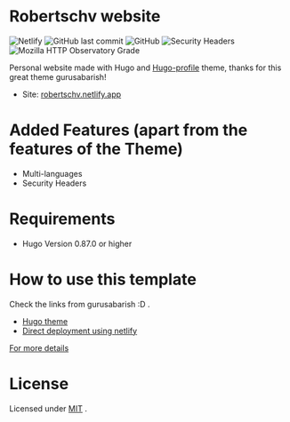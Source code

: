 # Robertschv website


![Netlify](https://img.shields.io/netlify/d74b52a3-8041-4209-9f7f-87db9089cc74) ![GitHub last commit](https://img.shields.io/github/last-commit/Robertschv/robertschv-website)  ![GitHub](https://img.shields.io/github/license/Robertschv/robertschv-website) ![Security Headers](https://img.shields.io/security-headers?url=https%3A%2F%2Frobertschv.netlify.app%2Fen%2F) ![Mozilla HTTP Observatory Grade](https://img.shields.io/mozilla-observatory/grade/robertschv.netlify.app?publish)

Personal website made with Hugo and [Hugo-profile](https://github.com/gurusabarish/hugo-profile) theme, thanks for this great theme gurusabarish!

-   Site: [robertschv.netlify.app](https://robertschv.netlify.app)

# Added Features (apart from the features of the Theme)
- Multi-languages
- Security Headers
# Requirements
-   Hugo Version 0.87.0 or higher

# How to use this template
Check the links from gurusabarish :D .

-   [Hugo theme](https://github.com/gurusabarish/hugo-profile#Hugo-theme)
-   [Direct deployment using netlify](https://github.com/gurusabarish/hugo-profile#Direct-deployment-using-netlify)

[For more details](https://github.com/gurusabarish/hugo-profile/wiki)

# License
Licensed under [MIT](https://github.com/Robertschv/robertschv-website/blob/main/LICENSE) .
